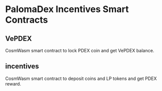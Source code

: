 # PalomaDex Incentives Smart Contracts

## VePDEX

CosmWasm smart contract to lock PDEX coin and get VePDEX balance.

## incentives

CosmWasm smart contract to deposit coins and LP tokens and get PDEX reward.